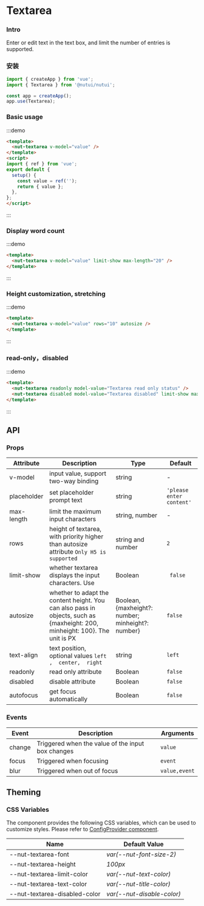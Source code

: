 # Textarea 

### Intro

Enter or edit text in the text box, and limit the number of entries is supported.

### 安装

``` javascript
import { createApp } from 'vue';
import { Textarea } from '@nutui/nutui';

const app = createApp();
app.use(Textarea);

```

### Basic usage
:::demo

```html
<template>
  <nut-textarea v-model="value" />
</template>
<script>
import { ref } from 'vue';
export default {
  setup() {
    const value = ref('');
    return { value };
  },
};
</script>
```
:::

### Display word count

:::demo

```html
<template>
  <nut-textarea v-model="value" limit-show max-length="20" />
</template>
```
:::

### Height customization, stretching
:::demo

```html
<template>
  <nut-textarea v-model="value" rows="10" autosize />
</template>
```
:::
### read-only，disabled

:::demo

```html
<template>
  <nut-textarea readonly model-value="Textarea read only status" />
  <nut-textarea disabled model-value="Textarea disabled" limit-show max-length="20" />
</template>
```
:::

## API
### Props

| Attribute | Description | Type   | Default |
|-------------|--------------------------------------------------|----------------|----------------|
|v-model | input value, support two-way binding | string | -|
|placeholder | set placeholder prompt text | string | ` 'please enter content' `|
|max-length | limit the maximum input characters | string, number | -|
|rows | height of textarea, with priority higher than autosize attribute `Only H5 is supported`| string and number | ` 2 `|
|limit-show | whether textarea displays the input characters. Use | Boolean | ` false` |
|autosize | whether to adapt the content height. You can also pass in objects, such as {maxheight: 200, minheight: 100}. The unit is PX | Boolean, {maxheight?: number; minheight?: number} | ` false `|
|text-align | text position, optional values ` left ,  center,  right `| string |  `left`|
|readonly | read only attribute | Boolean | ` false `|
|disabled | disable attribute | Boolean | ` false `|
|autofocus | get focus automatically | Boolean | ` false `|


### Events

| Event | Description                  | Arguments   |
|--------|----------------|-------------|
| change | Triggered when the value of the input box changes | `value`       |
| focus  | Triggered when focusing     | `event`       |
| blur   | Triggered when out of focus     | `value,event` |

## Theming

### CSS Variables

The component provides the following CSS variables, which can be used to customize styles. Please refer to [ConfigProvider component](#/en-US/config-provider).

| Name | Default Value |
| --------------------------------------- | -------------------------- |
| --nut-textarea-font| _var(--nut-font-size-2)_  |
| --nut-textarea-height| _100px_  |
| --nut-textarea-limit-color| _var(--nut-text-color)_  |
| --nut-textarea-text-color| _var(--nut-title-color)_  |
| --nut-textarea-disabled-color| _var(--nut-disable-color)_  |








